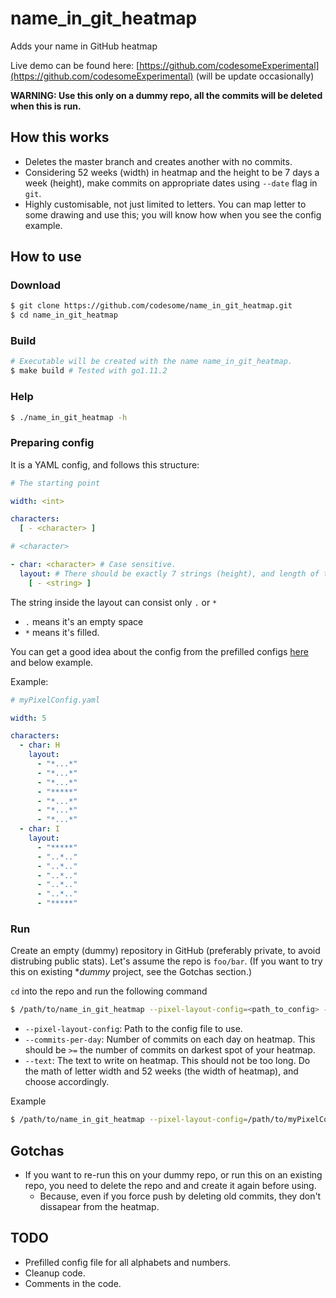 # name_in_git_heatmap
Adds your name in GitHub heatmap

Live demo can be found here: [https://github.com/codesomeExperimental](https://github.com/codesomeExperimental) (will be update occasionally)

**WARNING: Use this only on a dummy repo, all the commits will be deleted when this is run.**

## How this works

* Deletes the master branch and creates another with no commits.
* Considering 52 weeks (width) in heatmap and the height to be 7 days a week (height), make commits on appropriate dates using `--date` flag in `git`.
* Highly customisable, not just limited to letters. You can map letter to some drawing and use this; you will know how when you see the config example.

## How to use

### Download

```bash
$ git clone https://github.com/codesome/name_in_git_heatmap.git
$ cd name_in_git_heatmap
```

### Build

```bash
# Executable will be created with the name name_in_git_heatmap.
$ make build # Tested with go1.11.2
```

### Help

```bash
$ ./name_in_git_heatmap -h
```

### Preparing config

It is a YAML config, and follows this structure:

```yaml
# The starting point

width: <int>

characters:
  [ - <character> ]
```

```yaml
# <character>

- char: <character> # Case sensitive.
  layout: # There should be exactly 7 strings (height), and length of the string should match the width above.
    [ - <string> ]
```

The string inside the layout can consist only `.` or `*`
* `.` means it's an empty space
* `*` means it's filled.

You can get a good idea about the config from the prefilled configs [here](https://github.com/codesome/name_in_git_heatmap/tree/master/prefilledConfigs) and below example.

Example:

```yaml
# myPixelConfig.yaml

width: 5

characters:
  - char: H
    layout:
      - "*...*"
      - "*...*"
      - "*...*"
      - "*****"
      - "*...*"
      - "*...*"
      - "*...*"
  - char: I
    layout:
      - "*****"
      - "..*.."
      - "..*.."
      - "..*.."
      - "..*.."
      - "..*.."
      - "*****"
```

### Run

Create an empty (dummy) repository in GitHub (preferably private, to avoid distrubing public stats). Let's assume the repo is `foo/bar`. (If you want to try this on existing **dummy* project, see the Gotchas section.)

`cd` into the repo and run the following command

```bash
$ /path/to/name_in_git_heatmap --pixel-layout-config=<path_to_config> --commits-per-day=<int> --text=<string>
```

* `--pixel-layout-config`: Path to the config file to use.
* `--commits-per-day`: Number of commits on each day on heatmap. This should be `>=` the number of commits on darkest spot of your heatmap.
* `--text`: The text to write on heatmap. This should not be too long. Do the math of letter width and 52 weeks (the width of heatmap), and choose accordingly.

Example
```bash
$ /path/to/name_in_git_heatmap --pixel-layout-config=/path/to/myPixelConfig.yaml --commits-per-day=5 --text="HI"
```

## Gotchas

* If you want to re-run this on your dummy repo, or run this on an existing repo, you need to delete the repo and and create it again before using.
    * Because, even if you force push by deleting old commits, they don't dissapear from the heatmap.

## TODO

* Prefilled config file for all alphabets and numbers.
* Cleanup code.
* Comments in the code.